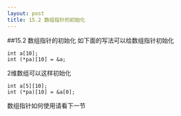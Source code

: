 ```yaml
---
layout: post
title: 15.2 数组指针的初始化 
---
```

##15.2 数组指针的初始化
如下面的写法可以给数组指针初始化

	int a[10];
	int (*pa)[10] = &a;

2维数组可以这样初始化

	int a[5][10];
	int (*pa)[10] = &a[0];

数组指针如何使用请看下一节


